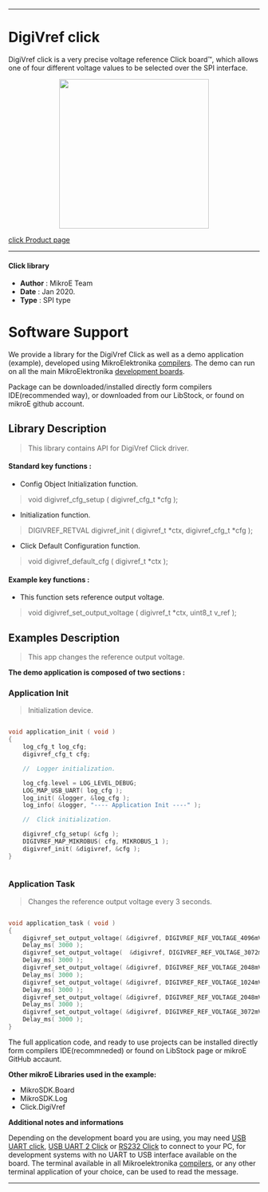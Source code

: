 
 

---
# DigiVref click

DigiVref click is a very precise voltage reference Click board™, which allows one of four different voltage values to be selected over the SPI interface.

<p align="center">
  <img src="http://download.mikroe.com/images/click_for_ide/digivref_click.png" height=300px>
</p>


[click Product page](<https://www.mikroe.com/digivref-click>)

---


#### Click library 

- **Author**        : MikroE Team
- **Date**          : Jan 2020.
- **Type**          : SPI type


# Software Support

We provide a library for the DigiVref Click 
as well as a demo application (example), developed using MikroElektronika 
[compilers](http://shop.mikroe.com/compilers). 
The demo can run on all the main MikroElektronika [development boards](http://shop.mikroe.com/development-boards).

Package can be downloaded/installed directly form compilers IDE(recommended way), or downloaded from our LibStock, or found on mikroE github account. 

## Library Description

> This library contains API for DigiVref Click driver.

#### Standard key functions :

- Config Object Initialization function.
> void digivref_cfg_setup ( digivref_cfg_t *cfg ); 
 
- Initialization function.
> DIGIVREF_RETVAL digivref_init ( digivref_t *ctx, digivref_cfg_t *cfg );

- Click Default Configuration function.
> void digivref_default_cfg ( digivref_t *ctx );


#### Example key functions :

- This function sets reference output voltage.
> void digivref_set_output_voltage ( digivref_t *ctx, uint8_t v_ref );

## Examples Description

> This app changes the reference output voltage. 

**The demo application is composed of two sections :**

### Application Init 

> Initialization device.

```c

void application_init ( void )
{
    log_cfg_t log_cfg;
    digivref_cfg_t cfg;

    //  Logger initialization.

    log_cfg.level = LOG_LEVEL_DEBUG;
    LOG_MAP_USB_UART( log_cfg );
    log_init( &logger, &log_cfg );
    log_info( &logger, "---- Application Init ----" );

    //  Click initialization.

    digivref_cfg_setup( &cfg );
    DIGIVREF_MAP_MIKROBUS( cfg, MIKROBUS_1 );
    digivref_init( &digivref, &cfg );
}
  
```

### Application Task

> Changes the reference output voltage every 3 seconds.

```c

void application_task ( void )
{
    digivref_set_output_voltage( &digivref, DIGIVREF_REF_VOLTAGE_4096mV );
    Delay_ms( 3000 );
    digivref_set_output_voltage(  &digivref, DIGIVREF_REF_VOLTAGE_3072mV );
    Delay_ms( 3000 );
    digivref_set_output_voltage( &digivref, DIGIVREF_REF_VOLTAGE_2048mV );
    Delay_ms( 3000 );
    digivref_set_output_voltage( &digivref, DIGIVREF_REF_VOLTAGE_1024mV );
    Delay_ms( 3000 );
    digivref_set_output_voltage( &digivref, DIGIVREF_REF_VOLTAGE_2048mV );
    Delay_ms( 3000 );
    digivref_set_output_voltage( &digivref, DIGIVREF_REF_VOLTAGE_3072mV );
    Delay_ms( 3000 );
}  

```

The full application code, and ready to use projects can be  installed directly form compilers IDE(recommneded) or found on LibStock page or mikroE GitHub accaunt.

**Other mikroE Libraries used in the example:** 

- MikroSDK.Board
- MikroSDK.Log
- Click.DigiVref

**Additional notes and informations**

Depending on the development board you are using, you may need 
[USB UART click](http://shop.mikroe.com/usb-uart-click), 
[USB UART 2 Click](http://shop.mikroe.com/usb-uart-2-click) or 
[RS232 Click](http://shop.mikroe.com/rs232-click) to connect to your PC, for 
development systems with no UART to USB interface available on the board. The 
terminal available in all Mikroelektronika 
[compilers](http://shop.mikroe.com/compilers), or any other terminal application 
of your choice, can be used to read the message.



---
